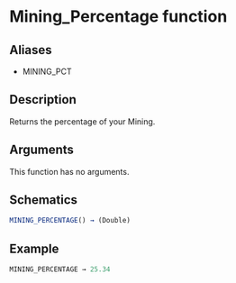 # Mining_Percentage function

## Aliases

- MINING_PCT

## Description

Returns the percentage of your Mining.

## Arguments

This function has no arguments.

## Schematics

```js
MINING_PERCENTAGE() → (Double)
```

## Example

```js
MINING_PERCENTAGE → 25.34
```
